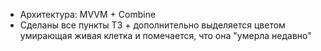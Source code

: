 - Архитектура: MVVM + Combine
- Сделаны все пункты ТЗ + дополнительно выделяется цветом умирающая живая клетка и помечается, что она "умерла недавно"
